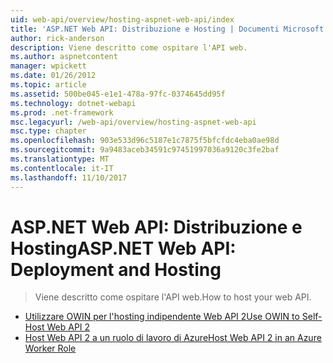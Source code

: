 ```yaml
---
uid: web-api/overview/hosting-aspnet-web-api/index
title: 'ASP.NET Web API: Distribuzione e Hosting | Documenti Microsoft'
author: rick-anderson
description: Viene descritto come ospitare l'API web.
ms.author: aspnetcontent
manager: wpickett
ms.date: 01/26/2012
ms.topic: article
ms.assetid: 500be045-e1e1-478a-97fc-0374645dd95f
ms.technology: dotnet-webapi
ms.prod: .net-framework
msc.legacyurl: /web-api/overview/hosting-aspnet-web-api
msc.type: chapter
ms.openlocfilehash: 903e533d96c5187e1c7875f5bfcfdc4eba0ae98d
ms.sourcegitcommit: 9a9483aceb34591c97451997036a9120c3fe2baf
ms.translationtype: MT
ms.contentlocale: it-IT
ms.lasthandoff: 11/10/2017
---
```

<a name="aspnet-web-api-deployment-and-hosting"></a><span data-ttu-id="97514-103">ASP.NET Web API: Distribuzione e Hosting</span><span class="sxs-lookup"><span data-stu-id="97514-103">ASP.NET Web API: Deployment and Hosting</span></span>
====================
> <span data-ttu-id="97514-104">Viene descritto come ospitare l'API web.</span><span class="sxs-lookup"><span data-stu-id="97514-104">How to host your web API.</span></span>


- [<span data-ttu-id="97514-105">Utilizzare OWIN per l'hosting indipendente Web API 2</span><span class="sxs-lookup"><span data-stu-id="97514-105">Use OWIN to Self-Host Web API 2</span></span>](use-owin-to-self-host-web-api.md)
- [<span data-ttu-id="97514-106">Host Web API 2 a un ruolo di lavoro di Azure</span><span class="sxs-lookup"><span data-stu-id="97514-106">Host Web API 2 in an Azure Worker Role</span></span>](host-aspnet-web-api-in-an-azure-worker-role.md)
